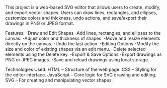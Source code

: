 This project is a web-based SVG editor that allows users to create, modify, and export vector shapes. Users can draw lines, rectangles, and ellipses, customize colors and thickness, undo actions, and save/export their drawings in PNG or JPEG format.

Features:
-Draw and Edit Shapes
-Add lines, rectangles, and ellipses to the canvas.
-Adjust color and thickness of shapes.
-Move and resize elements directly on the canvas.
-Undo the last action.
-Editing Options
-Modify the size and color of existing shapes via an edit menu.
-Delete selected elements using the Delete key.
-Export & Save Options
-Export drawings as PNG or JPEG images.
-Save and reload drawings using local storage.

Technologies Used:
HTML – Structure of the web page.
CSS  – Styling for the editor interface.
JavaScript – Core logic for SVG drawing and editing.
SVG  – For creating and manipulating vector shapes.

